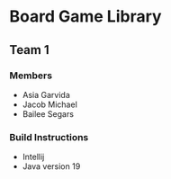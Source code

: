 # Board Game Library
## Team 1
### Members
- Asia Garvida
- Jacob Michael
- Bailee Segars

### Build Instructions
- Intellij
- Java version 19
